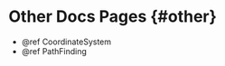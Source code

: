 Other Docs Pages                           {#other}
================

* @ref CoordinateSystem
* @ref PathFinding
